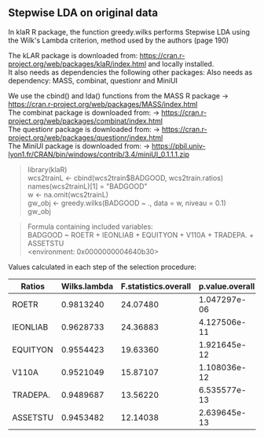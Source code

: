 ## Stepwise LDA on original data

In klaR R package, the function greedy.wilks performs Stepwise LDA using the Wilk's Lambda criterion, method used by the authors (page 190)

The kLAR package is downloaded from: https://cran.r-project.org/web/packages/klaR/index.html
and locally installed.<br>
It also needs as dependencies the following other packages: Also needs as dependency: MASS, combinat, questionr and MiniUI<br>

We use the cbind() and lda() functions from the MASS R package -> https://cran.r-project.org/web/packages/MASS/index.html<br>
The combinat package is downloaded from: -> https://cran.r-project.org/web/packages/combinat/index.html<br>
The questionr package is downloaded from: -> https://cran.r-project.org/web/packages/questionr/index.html<br>
The MiniUI package is downloaded from: -> https://pbil.univ-lyon1.fr/CRAN/bin/windows/contrib/3.4/miniUI_0.1.1.1.zip<br>

> library(klaR) <br>
> wcs2trainL <- cbind(wcs2train$BADGOOD, wcs2train.ratios) <br>
> names(wcs2trainL)[1] = "BADGOOD" <br>
> w <- na.omit(wcs2trainL) <br>
> gw_obj <- greedy.wilks(BADGOOD ~ ., data = w, niveau = 0.1) <br>
> gw_obj <br>

> Formula containing included variables:  <br>
> BADGOOD ~ ROETR + IEONLIAB + EQUITYON + V110A + TRADEPA. + ASSETSTU <br>
> <environment: 0x0000000004640b30> <br>

Values calculated in each step of the selection procedure: <em>

| Ratios    | Wilks.lambda    | F.statistics.overall    | p.value.overall    | F.statistics.diff    | p.value.diff    |
| ------------ | ------------ | ------------ | ------------- | ------------ | ------------ |
|    ROETR      |    0.9813240    | 24.07480     | 1.047297e-06    | 24.074799    | 1.047297e-06    |
|  IEONLIAB     |    0.9628733    | 24.36883     | 4.127506e-11    | 24.220942    | 9.721454e-07    |
|  EQUITYON     |    0.9554423    | 19.63360     | 1.921645e-12    |  9.822947    | 1.763140e-03    |
|     V110A     |    0.9521049    | 15.87107     | 1.108036e-12    |  4.423778    | 3.563887e-02    |
|  TRADEPA.     |    0.9489687    | 13.56220     | 6.535577e-13    |  4.167383    | 4.141703e-02    |
|  ASSETSTU     |    0.9453482    | 12.14038     | 2.639645e-13    |  4.825591    | 2.822170e-02    |
</em>

